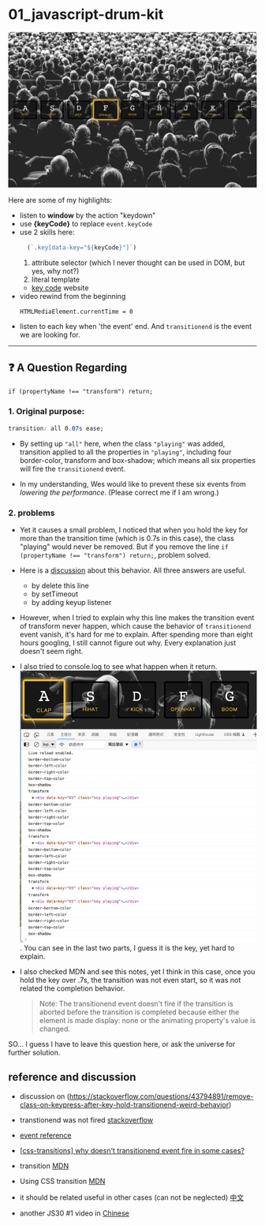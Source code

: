 # 01_javascript-drum-kit

![console](./screenshot_finished.png)

Here are some of my highlights:

- listen to **window** by the action "keydown"
- use **{keyCode}** to replace `event.keyCode`
- use 2 skills here:
  ```JavaScript
    (`.key[data-key="${keyCode}"]`)
  ```
  1. attribute selector (which I never thought can be used in DOM, but yes, why not?)
  2. literal template
  - [key code](https://www.toptal.com/developers/keycode) website
- video rewind from the beginning
  ```
  HTMLMediaElement.currentTime = 0
  ```
- listen to each key when 'the event' end. And `transitionend` is the event we are looking for.

---

## ❓ A Question Regarding

`if (propertyName !== "transform") return;`

### 1. Original purpose:

```CSS
transition: all 0.07s ease;
```

- By setting up `"all"` here, when the class `"playing"` was added, transition applied to all the properties in `"playing"`, including four border-color, transform and box-shadow; which means all six properties will fire the `transitionend` event.

- In my understanding, Wes would like to prevent these six events from _lowering the performance_. (Please correct me if I am wrong.)

### 2. problems

- Yet it causes a small problem, I noticed that when you hold the key for more than the transition time (which is 0.7s in this case), the class "playing" would never be removed. But if you remove the line `if (propertyName !== "transform") return;`, problem solved.

- Here is a [discussion](https://stackoverflow.com/questions/43794891/remove-class-on-keypress-after-key-hold-transitionend-weird-behavior) about this behavior. All three answers are useful.

  - by delete this line
  - by setTimeout
  - by adding keyup listener

- However, when I tried to explain why this line makes the transition event of transform never happen, which cause the behavior of `transitionend` event vanish, it's hard for me to explain. After spending more than eight hours googling, I still cannot figure out why. Every explanation just doesn't seem right.

- I also tried to console.log to see what happen when it return.
  ![console](./screenshot_consolelog.png). You can see in the last two parts, I guess it is the key, yet hard to explain.

- I also checked MDN and see this notes, yet I think in this case, once you hold the key over .7s, the transition was not even start, so it was not related the completion behavior.

  > Note: The transitionend event doesn't fire if the transition is aborted before the transition is completed because either the element is made display: none or the animating property's value is changed.

SO... I guess I have to leave this question here, or ask the universe for further solution.

## reference and discussion

- discussion on (https://stackoverflow.com/questions/43794891/remove-class-on-keypress-after-key-hold-transitionend-weird-behavior)

- transtionend was not fired [stackoverflow](https://stackoverflow.com/questions/17939290/for-javascript-or-jquery-how-to-make-transitionend-event-not-fire)

- [event reference](https://developer.mozilla.org/en-US/docs/Web/Events)
- [[css-transitions] why doesn't transitionend event fire in some cases?](https://github.com/w3c/csswg-drafts/issues/3043)
- transition [MDN](https://developer.mozilla.org/en-US/docs/Web/CSS/transition)
- Using CSS transition [MDN](https://developer.mozilla.org/en-US/docs/Web/CSS/CSS_Transitions/Using_CSS_transitions)
- it should be related useful in other cases (can not be neglected) [中文](https://medium.com/icguanyu/day5-flex-panels-d3ac7ba5b992)
- another JS30 #1 video in [Chinese](https://www.youtube.com/watch?v=f2ttaeDHzwE)
